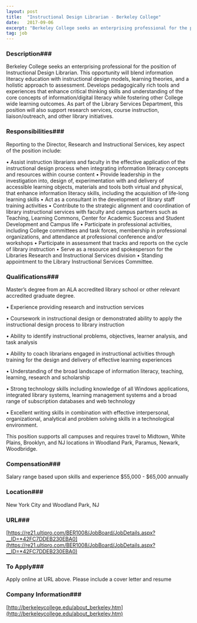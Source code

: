 ```yaml
---
layout: post
title:  "Instructional Design Librarian - Berkeley College"
date:   2017-09-06
excerpt: "Berkeley College seeks an enterprising professional for the position of Instructional Design Librarian. This opportunity will blend information literacy education with instructional design models, learning theories, and a holistic approach to assessment. Develops pedagogically rich tools and experiences that enhance critical thinking skills and understanding of the core concepts of..."
tag: job
---
```


### Description###

Berkeley College seeks an enterprising professional for the position of Instructional Design Librarian. This opportunity will blend information literacy education with instructional design models, learning theories, and a holistic approach to assessment. Develops pedagogically rich tools and experiences that enhance critical thinking skills and understanding of the core concepts of information/digital literacy while fostering other College wide learning outcomes. As part of the Library Services Department, this position will also support research services, course instruction, liaison/outreach, and other library initiatives.


### Responsibilities###

Reporting to the Director, Research and Instructional Services, key aspect of the position include:

•  Assist instruction librarians and faculty in the effective application of the instructional design process when integrating information literacy concepts and resources within course content 
•  Provide leadership in the investigation into, design of, experimentation with and delivery of accessible learning objects, materials and tools both virtual and physical, that enhance information literacy skills, including the acquisition of life-long learning skills 
•  Act as a consultant in the development of library staff training activities 
•  Contribute to the strategic alignment and coordination of library instructional services with faculty and campus partners such as Teaching, Learning Commons, Center for Academic Success and Student Development and Campus life 
• Participate in professional activities, including College committees and task forces, membership in professional organizations, and attendance at professional conference and/or workshops 
•  Participate in assessment that tracks and reports on the cycle of library instruction 
•  Serve as a resource and spokesperson for the Libraries Research and Instructional Services division 
•  Standing appointment to the Library Instructional Services Committee.


### Qualifications###

Master’s degree from an ALA accredited library school or other relevant accredited graduate degree.  

•  Experience providing research and instruction services

•  Coursework in instructional design or demonstrated ability to apply the instructional design process to library instruction 

•  Ability to identify instructional problems, objectives, learner analysis, and task analysis 

•  Ability to coach librarians engaged in instructional activities through training for the design and delivery of effective learning experiences 

•  Understanding of the broad landscape of information literacy, teaching, learning, research and scholarship 

•  Strong technology skills including knowledge of all Windows applications, integrated library systems, learning management systems and a broad range of subscription databases and web technology 

•  Excellent writing skills in combination with effective interpersonal, organizational, analytical and problem solving skills in a technological environment.

This position supports all campuses and requires travel to Midtown, White Plains, Brooklyn, and NJ locations in Woodland Park, Paramus, Newark, Woodbridge.



### Compensation###

Salary range based upon skills and experience $55,000 - $65,000 annually 


### Location###

New York City and Woodland Park, NJ


### URL###

  [https://re21.ultipro.com/BER1008/JobBoard/JobDetails.aspx?__ID=*42FC7DDEB230EBA0](https://re21.ultipro.com/BER1008/JobBoard/JobDetails.aspx?__ID=*42FC7DDEB230EBA0)

### To Apply###

Apply online at URL above.  Please include a cover letter and resume


### Company Information###

[http://berkeleycollege.edu/about_berkeley.htm](http://berkeleycollege.edu/about_berkeley.htm)



